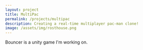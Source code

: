 ```yaml
---
layout: project
title: MultiPac
permalink: /projects/multipac
description: Creating a real-time multiplayer pac-man clone!
image: /assets/img/rosthouse.png
---
```

Bouncer is a unity game I'm working on.